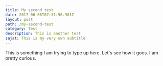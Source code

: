 ```yaml
---
title: My second test
date: 2017-06-08T07:31:56.981Z
layout: post
path: /my-second-test
category: Test
description: This is another test
sajat: This is my very own subtitle
---
```

This is something I am trying to type up here. Let's see how it goes.
I am pretty curious.


